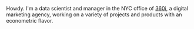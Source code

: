 Howdy. I'm a data scientist and manager in the NYC office of [360i](https://360i.com/capabilities/analytics/), a digital marketing agency, working
on a variety of projects and products with an econometric flavor.
